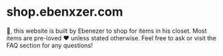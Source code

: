 # shop.ebenxzer.com

👋, this website is built by Ebenezer to shop for items in his closet. Most items are pre-loved ❤️ unless stated otherwise. Feel free to ask or visit the FAQ section for any questions!
